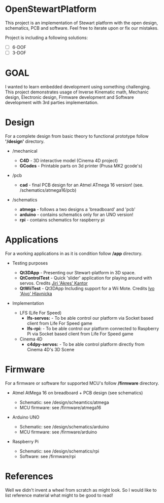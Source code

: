 # OpenStewartPlatform

This project is an implementation of Stewart platform with the open design, schematics, PCB and software. Feel free to iterate upon or fix our mistakes.

Project is including a following solutions:
* [ ] 6-DOF
* [ ] 3-DOF

# GOAL
I wanted to learn embedded development using something challenging. This project demonstrates usage of Inverse Kinematic math, Mechanic design, Electronic design, Firmware development and Software development with 3rd parties implementation.

# Design

For a complete design from basic theory to functional prototype follow **'/design'** directory.

* /mechanical
    * **C4D** - 3D interactive model (Cinema 4D project)
    * **GCodes** - Printable parts on 3d printer (Prusa MK2 gcode's)

* /pcb 
    * **cad** - final PCB design for an Atmel ATmega 16 version! (see. /schematics/atmega16/pcb)

* /schematics
   * **atmega** - follows a two designs a 'breadboard' and 'pcb'
   * **arduino** - contains schematics only for an UNO version!
   * **rpi** - contains schematics for raspberry pi


# Applications

For a working applications in as it is condition follow **/app** directory.

* Testing purposes
    * **Qt3DApp** - Presenting our Stewart-platform in 3D space.
    * **QtControlTest** - Quick 'slider' application for playing around with servos. Credits [Jiri 'Akres' Kantor](https://github.com/akres)
    * **QtWiiTest** - Qt3DApp Including support for a Wii Mote. Credits [Ivo 'Ajvo' Hlavnicka](https://github.com/rompucha) 
    
* Implementation
    * LFS (Life For Speed)
        * **lfs-servos:** - To be able control our platform via Socket based client from Life For Speed game
        * **lfs-rpi:** - To be able control our platform connected to Raspberry Pi via Socket based client from Life For Speed game
    * Cinema 4D
        * **c4dpy-servos:** - To be able control platform directly from Cinema 4D's 3D Scene

# Firmware

For a firmware or software for supported MCU's follow **/firmware** directory.

* Atmel AtMega 16 on breadboard + PCB design (see schematics)
    * Schematic: see /design/scheamtics/atmega
    * MCU firmware: see /firmware/atmega16

* Arduino UNO
    * Schematic: see /design/schematics/arduino
    * MCU firmware: see /firmware/arduino

* Raspberry Pi
    * Schematic: see /design/schematics/rpi
    * Software: see /firmware/rpi
    
# References

Well we didn't invent a wheel from scratch as might look. So I would like to list reference material what might to be good to read!


